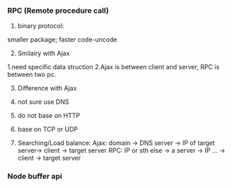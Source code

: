 ### RPC (Remote procedure call)
1. binary protocol:

  smaller package;
  faster code-uncode
  
2. Smilairy with Ajax

  1.need specific data struction
  2.Ajax is between client and server, RPC is between two pc.
  
3. Difference with Ajax
  1. not sure use DNS
  2. do not base on HTTP
  3. base on TCP or UDP
  
4. Searching/Load balance:
  Ajax: domain -> DNS server -> IP of target server-> client -> target server
  RPC: IP or sth else -> a server -> IP ... -> client -> target server
  
  
  
  
  ### Node buffer api
